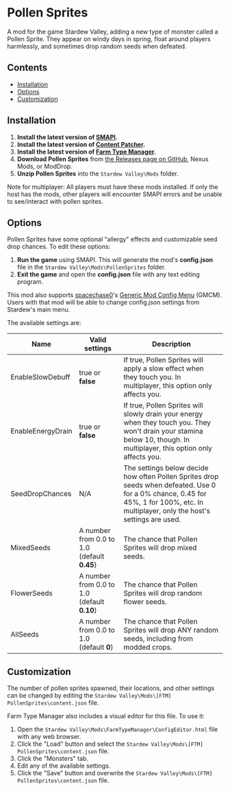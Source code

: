 # Pollen Sprites
A mod for the game Stardew Valley, adding a new type of monster called a Pollen Sprite. They appear on windy days in spring, float around players harmlessly, and sometimes drop random seeds when defeated.

## Contents
* [Installation](#installation)
* [Options](#options)
* [Customization](#customization)

## Installation
1. **Install the latest version of [SMAPI](https://smapi.io/).**
2. **Install the latest version of [Content Patcher](https://www.nexusmods.com/stardewvalley/mods/1915).**
2. **Install the latest version of [Farm Type Manager](https://www.nexusmods.com/stardewvalley/mods/3231).**
3. **Download Pollen Sprites** from [the Releases page on GitHub](https://github.com/Esca-MMC/PollenSprites/releases), Nexus Mods, or ModDrop.
4. **Unzip Pollen Sprites** into the `Stardew Valley\Mods` folder.

Note for multiplayer: All players must have these mods installed. If only the host has the mods, other players will encounter SMAPI errors and be unable to see/interact with pollen sprites.

## Options

Pollen Sprites have some optional "allergy" effects and customizable seed drop chances. To edit these options:

1. **Run the game** using SMAPI. This will generate the mod's **config.json** file in the `Stardew Valley\Mods\PollenSprites` folder.
2. **Exit the game** and open the **config.json** file with any text editing program.

This mod also supports [spacechase0](https://github.com/spacechase0)'s [Generic Mod Config Menu](https://spacechase0.com/mods/stardew-valley/generic-mod-config-menu/) (GMCM). Users with that mod will be able to change config.json settings from Stardew's main menu.

The available settings are:

Name | Valid settings | Description
-----|----------------|------------
EnableSlowDebuff | true or **false** | If true, Pollen Sprites will apply a slow effect when they touch you. In multiplayer, this option only affects you.
EnableEnergyDrain | true or **false** | If true, Pollen Sprites will slowly drain your energy when they touch you. They won't drain your stamina below 10, though. In multiplayer, this option only affects you.
SeedDropChances | N/A | The settings below decide how often Pollen Sprites drop seeds when defeated. Use 0 for a 0% chance, 0.45 for 45%, 1 for 100%, etc. In multiplayer, only the host's settings are used.
MixedSeeds | A number from 0.0 to 1.0 (default **0.45**) | The chance that Pollen Sprites will drop mixed seeds.
FlowerSeeds | A number from 0.0 to 1.0 (default **0.10**) | The chance that Pollen Sprites will drop random flower seeds.
AllSeeds | A number from 0.0 to 1.0 (default **0**) | The chance that Pollen Sprites will drop ANY random seeds, including from modded crops.

## Customization

The number of pollen sprites spawned, their locations, and other settings can be changed by editing the `Stardew Valley\Mods\[FTM] PollenSprites\content.json` file.

Farm Type Manager also includes a visual editor for this file. To use it:

1. Open the `Stardew Valley\Mods\FarmTypeManager\ConfigEditor.html` file with any web browser.
2. Click the "Load" button and select the `Stardew Valley\Mods\[FTM] PollenSprites\content.json` file.
3. Click the "Monsters" tab.
4. Edit any of the available settings.
5. Click the "Save" button and overwrite the `Stardew Valley\Mods\[FTM] PollenSprites\content.json` file.